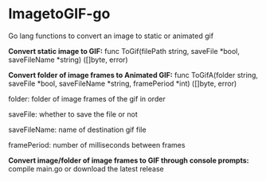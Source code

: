 # ImagetoGIF-go
Go lang functions to convert an image to static or animated gif

**Convert static image to GIF:**
func ToGif(filePath string, saveFile *bool, saveFileName *string) ([]byte, error)

**Convert folder of image frames to Animated GIF:**
func ToGifA(folder string, saveFile *bool, saveFileName *string, framePeriod *int) ([]byte, error) 

folder: folder of image frames of the gif in order

saveFile: whether to save the file or not

saveFileName: name of destination gif file

framePeriod: number of milliseconds between frames

**Convert image/folder of image frames to GIF through console prompts:**
compile main.go or download the latest release
